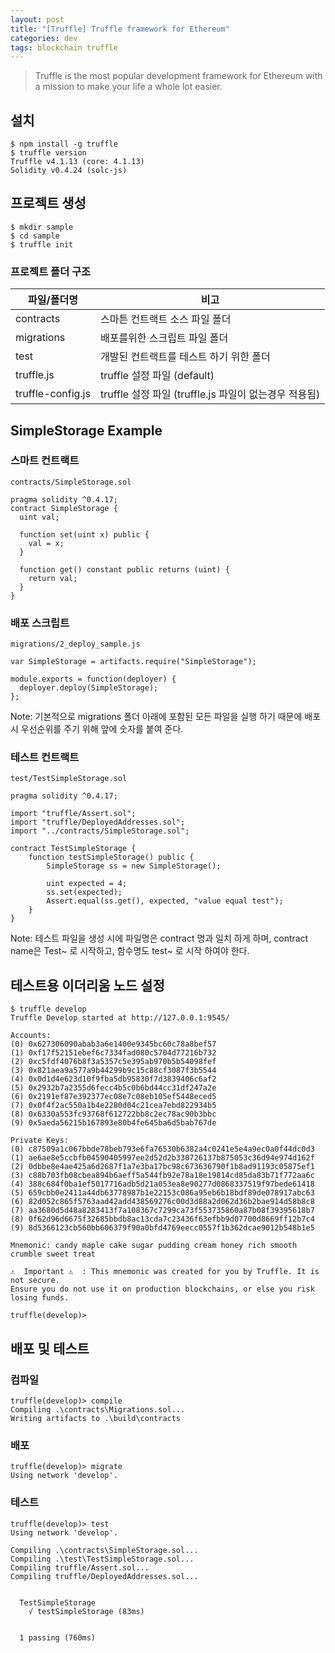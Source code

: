 ```yaml
---
layout: post
title: "[Truffle] Truffle framework for Ethereum"
categories: dev
tags: blockchain truffle
---
```


> Truffle is the most popular development framework for Ethereum with a mission to make your life a whole lot easier.

## 설치 

```
$ npm install -g truffle
$ truffle version
Truffle v4.1.13 (core: 4.1.13)
Solidity v0.4.24 (solc-js)
```

## 프로젝트 생성

```
$ mkdir sample
$ cd sample
$ truffle init
```

### 프로젝트 폴더 구조

|파일/폴더명|비고|
|----------|----|
|contracts|스마튼 컨트랙트 소스 파일 폴더
|migrations|배포를위한 스크립트 파일 폴더
|test|개발된 컨트랙트를 테스트 하기 위한 폴더
|truffle.js|truffle 설정 파일 (default)
|truffle-config.js|truffle 설정 파일 (truffle.js 파일이 없는경우 적용됨)

## SimpleStorage Example

### 스마트 컨트랙트 

`contracts/SimpleStorage.sol`
```
pragma solidity ^0.4.17;
contract SimpleStorage {
  uint val;

  function set(uint x) public {
    val = x;
  }

  function get() constant public returns (uint) {
    return val;
  }
}
```

### 배포 스크립트 

`migrations/2_deploy_sample.js`
```
var SimpleStorage = artifacts.require("SimpleStorage");

module.exports = function(deployer) {
  deployer.deploy(SimpleStorage);
};
```

Note: 기본적으로 migrations 폴더 아래에 포함된 모든 파일을 실행 하기 때문에 배포 시 우선순위를 주기 위해 앞에 숫자를 붙여 준다. 

### 테스트 컨트랙트 

`test/TestSimpleStorage.sol`
```
pragma solidity ^0.4.17;

import "truffle/Assert.sol";
import "truffle/DeployedAddresses.sol";
import "../contracts/SimpleStorage.sol";

contract TestSimpleStorage {
    function testSimpleStorage() public {
        SimpleStorage ss = new SimpleStorage();

        uint expected = 4;
        ss.set(expected);
        Assert.equal(ss.get(), expected, "value equal test");
    }
}
```

Note: 테스트 파일을 생성 시에 파일명은 contract 명과 일치 하게 하며, contract name은 Test~ 로 시작하고, 함수명도 test~ 로 시작 하여야 한다. 

## 테스트용 이더리움 노드 설정

```
$ truffle develop
Truffle Develop started at http://127.0.0.1:9545/

Accounts:
(0) 0x627306090abab3a6e1400e9345bc60c78a8bef57
(1) 0xf17f52151ebef6c7334fad080c5704d77216b732
(2) 0xc5fdf4076b8f3a5357c5e395ab970b5b54098fef
(3) 0x821aea9a577a9b44299b9c15c88cf3087f3b5544
(4) 0x0d1d4e623d10f9fba5db95830f7d3839406c6af2
(5) 0x2932b7a2355d6fecc4b5c0b6bd44cc31df247a2e
(6) 0x2191ef87e392377ec08e7c08eb105ef5448eced5
(7) 0x0f4f2ac550a1b4e2280d04c21cea7ebd822934b5
(8) 0x6330a553fc93768f612722bb8c2ec78ac90b3bbc
(9) 0x5aeda56215b167893e80b4fe645ba6d5bab767de

Private Keys:
(0) c87509a1c067bbde78beb793e6fa76530b6382a4c0241e5e4a9ec0a0f44dc0d3
(1) ae6ae8e5ccbfb04590405997ee2d52d2b330726137b875053c36d94e974d162f
(2) 0dbbe8e4ae425a6d2687f1a7e3ba17bc98c673636790f1b8ad91193c05875ef1
(3) c88b703fb08cbea894b6aeff5a544fb92e78a18e19814cd85da83b71f772aa6c
(4) 388c684f0ba1ef5017716adb5d21a053ea8e90277d0868337519f97bede61418
(5) 659cbb0e2411a44db63778987b1e22153c086a95eb6b18bdf89de078917abc63
(6) 82d052c865f5763aad42add438569276c00d3d88a2d062d36b2bae914d58b8c8
(7) aa3680d5d48a8283413f7a108367c7299ca73f553735860a87b08f39395618b7
(8) 0f62d96d6675f32685bbdb8ac13cda7c23436f63efbb9d07700d8669ff12b7c4
(9) 8d5366123cb560bb606379f90a0bfd4769eecc0557f1b362dcae9012b548b1e5

Mnemonic: candy maple cake sugar pudding cream honey rich smooth crumble sweet treat

⚠️  Important ⚠️  : This mnemonic was created for you by Truffle. It is not secure.
Ensure you do not use it on production blockchains, or else you risk losing funds.

truffle(develop)>
```

## 배포 및 테스트

### 컴파일

```
truffle(develop)> compile
Compiling .\contracts\Migrations.sol...
Writing artifacts to .\build\contracts
```

### 배포

```
truffle(develop)> migrate
Using network 'develop'.
```

### 테스트

```
truffle(develop)> test
Using network 'develop'.

Compiling .\contracts\SimpleStorage.sol...
Compiling .\test\TestSimpleStorage.sol...
Compiling truffle/Assert.sol...
Compiling truffle/DeployedAddresses.sol...


  TestSimpleStorage
    √ testSimpleStorage (83ms)


  1 passing (760ms)
```
